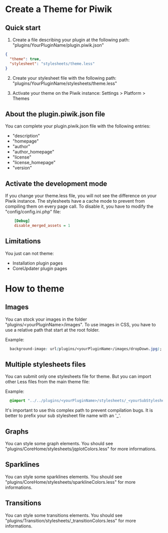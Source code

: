 Create a Theme for Piwik
==============

Quick start
------------

1. Create a file describing your plugin at the following path: "plugins/YourPluginName/plugin.piwik.json"

```json
{
  "theme": true,
  "stylesheet": "stylesheets/theme.less"
}
```

2. Create your stylesheet file with the following path: "plugins/YourPluginName/stylesheets/theme.less"

3. Activate your theme on the Piwik instance: Settings > Platform > Themes


About the plugin.piwik.json file
------------

You can complete your plugin.piwik.json file with the following entries:  

* "description"
* "homepage"
* "author"
* "author_homepage"
* "license"
* "license_homepage"
* "version"


Activate the development mode
-------------
If you change your theme.less file, you will not see the difference on your Piwik instance.
The stylesheets have a cache mode to prevent from compiling them on every page call.
To disable it, you have to modify the "config/config.ini.php" file:

```ini
	[Debug]
	disable_merged_assets = 1
```


Limitations
------------
You just can not theme:

* Installation plugin pages
* CoreUpdater plugin pages


How to theme 
===============

Images
----------
You can stock your images in the folder "plugins/&lt;yourPluginName>/images".
To use images in CSS, you have to use a relative path that start at the root folder.

Example: 

```css
  background-image: url(plugins/<yourPluginName>/images/dropDown.jpg);
```

Multiple stylesheets files
----------
You can submit only one stylesheets file for theme.
But you can import other Less files from the main theme file:

Example: 

```css
  @import "../../plugins/<yourPluginName>/stylesheets/_<yourSubStylesheetName>.less"
```

It's important to use this complex path to prevent compilation bugs.
It is better to prefix your sub stylesheet file name with an '_'. 


Graphs
----------
You can style some graph elements.
You should see "plugins/CoreHome/stylesheets/jqplotColors.less" for more informations.


Sparklines
----------
You can style some sparklines elements.
You should see "plugins/CoreHome/stylesheets/sparklineColors.less" for more informations.


Transitions
----------
You can style some transitions elements.
You should see "plugins/Transition/stylesheets/_transitionColors.less" for more informations.

